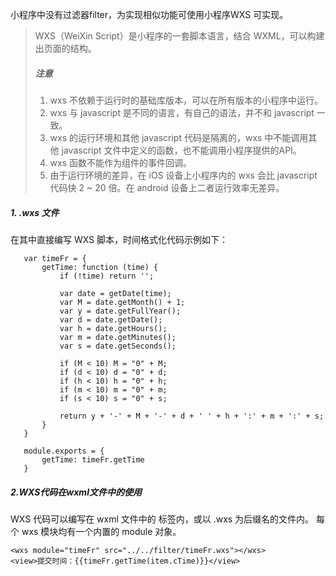 小程序中没有过滤器filter，为实现相似功能可使用小程序WXS 可实现。

> WXS（WeiXin Script）是小程序的一套脚本语言，结合 WXML，可以构建出页面的结构。
> ##### 注意
> 1. wxs 不依赖于运行时的基础库版本，可以在所有版本的小程序中运行。
> 1. wxs 与 javascript 是不同的语言，有自己的语法，并不和 javascript 一致。
> 1. wxs 的运行环境和其他 javascript 代码是隔离的，wxs 中不能调用其他 javascript 文件中定义的函数，也不能调用小程序提供的API。
> 1. wxs 函数不能作为组件的事件回调。
> 1. 由于运行环境的差异，在 iOS 设备上小程序内的 wxs 会比 javascript 代码快 2 ~ 20 倍。在 android 设备上二者运行效率无差异。
> 
##### 1. .wxs 文件
在其中直接编写 WXS 脚本，时间格式化代码示例如下：

```
   var timeFr = {
       getTime: function (time) {
           if (!time) return '';

           var date = getDate(time);
           var M = date.getMonth() + 1;
           var y = date.getFullYear();
           var d = date.getDate();
           var h = date.getHours();
           var m = date.getMinutes();
           var s = date.getSeconds();

           if (M < 10) M = "0" + M;
           if (d < 10) d = "0" + d;
           if (h < 10) h = "0" + h;
           if (m < 10) m = "0" + m;
           if (s < 10) s = "0" + s;

           return y + '-' + M + '-' + d + ' ' + h + ':' + m + ':' + s;
       }
   }

   module.exports = {
       getTime: timeFr.getTime
   }
```
##### 2.WXS代码在wxml文件中的使用

WXS 代码可以编写在 wxml 文件中的 <wxs> 标签内，或以 .wxs 为后缀名的文件内。
每个 wxs 模块均有一个内置的 module 对象。

```
<wxs module="timeFr" src="../../filter/timeFr.wxs"></wxs>
<view>提交时间：{{timeFr.getTime(item.cTime)}}</view>
```



